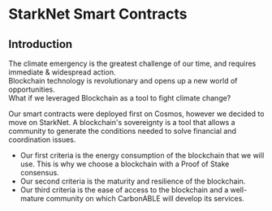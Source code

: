 # StarkNet Smart Contracts

## Introduction

The climate emergency is the greatest challenge of our time, and requires immediate & widespread action.  
Blockchain technology is revolutionary and opens up a new world of opportunities.  
What if we leveraged Blockchain as a tool to fight climate change?  

Our smart contracts were deployed first on Cosmos, however we decided to move on StarkNet. A blockchain's sovereignty is a tool that allows a community to generate the conditions needed to solve financial and coordination issues.

- Our first criteria is the energy consumption of the blockchain that we will use. This is why we choose a blockchain with a Proof of Stake consensus.
- Our second criteria is the maturity and resilience of the blockchain.
- Our third criteria is the ease of access to the blockchain and a well-mature community on which CarbonABLE will develop its services.

